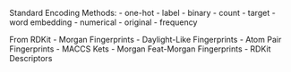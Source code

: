 Standard Encoding Methods:
    - one-hot
    - label
    - binary 
    - count 
    - target 
    - word embedding
    - numerical
    - original
    - frequency

From RDKit
    - Morgan Fingerprints
    - Daylight-Like Fingerprints
    - Atom Pair Fingerprints
    - MACCS Kets
    - Morgan Feat-Morgan Fingerprints
    - RDKit Descriptors 